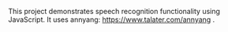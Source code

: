 This project demonstrates speech recognition functionality using JavaScript. It uses annyang: https://www.talater.com/annyang . 